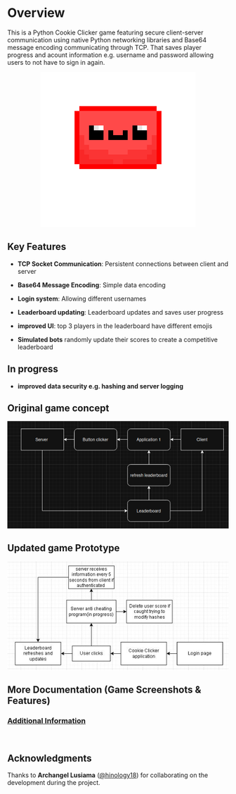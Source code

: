# Overview
This is a Python Cookie Clicker game featuring secure client-server communication using native Python networking libraries and Base64 message encoding communicating through TCP. That saves player progress and acount information e.g. username and password allowing users to not have to sign in again.
<p align="center">
  <img src="images/BlobAnimations/largerJeff.png" alt="Blob" />
</p>

## Key Features

- **TCP Socket Communication**: Persistent connections between client and server

- **Base64 Message Encoding**: Simple data encoding

- **Login system**: Allowing different usernames

- **Leaderboard updating**: Leaderboard updates and saves user progress 

- **improved UI**: top 3 players in the leaderboard have different emojis

- **Simulated bots** randomly update their scores to create a competitive leaderboard
  
## In progress

- **improved data security e.g. hashing and server logging**

## Original game concept
<p align="center">
  <img src="images/Concept.png" alt="Original game concept" />
</p>

## Updated game Prototype
<p align="center">
  <img src="images/NewConcept.JPG" alt="Updated game prototype" />
</p>

## More Documentation (Game Screenshots & Features)

### [Additional Information](AdditionalInfo.md)
<br>

## Acknowledgments

Thanks to **Archangel Lusiama** ([@hinology18](https://github.com/hinology18)) for collaborating on the development during the project.

